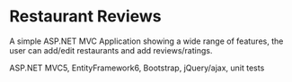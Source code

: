 # Restaurant Reviews
A simple ASP.NET MVC Application showing a wide range of features, the user can add/edit restaurants and add reviews/ratings.

ASP.NET MVC5, EntityFramework6, Bootstrap, jQuery/ajax, unit tests


